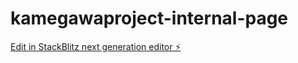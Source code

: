 # kamegawaproject-internal-page

[Edit in StackBlitz next generation editor ⚡️](https://stackblitz.com/~/github.com/Sabopokemon/kamegawaproject-internal-page)